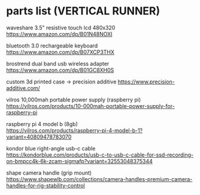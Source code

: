 # parts list (VERTICAL RUNNER)

waveshare 3.5" resistive touch lcd 480x320
https://www.amazon.com/dp/B01N48NOXI

bluetooth 3.0 rechargeable keyboard
https://www.amazon.com/dp/B07XCP3THX

brostrend dual band usb wireless adapter 
https://www.amazon.com/dp/B01GC8XH0S

custom 3d printed case → precision additive
https://www.precision-additive.com/

vilros 10,000mah portable power supply (raspberry pi)  
https://vilros.com/products/10-000mah-portable-power-supply-for-raspberry-pi

raspberry pi 4 model b (8gb)  
https://vilros.com/products/raspberry-pi-4-model-b-1?variant=40809478783070

kondor blue right-angle usb-c cable  
https://kondorblue.com/products/usb-c-to-usb-c-cable-for-ssd-recording-on-bmpcc4k-6k-zcam-sigmafp?variant=32553048375344

shape camera handle (grip mount) 
https://www.shapewlb.com/collections/camera-handles-premium-camera-handles-for-rig-stability-control
